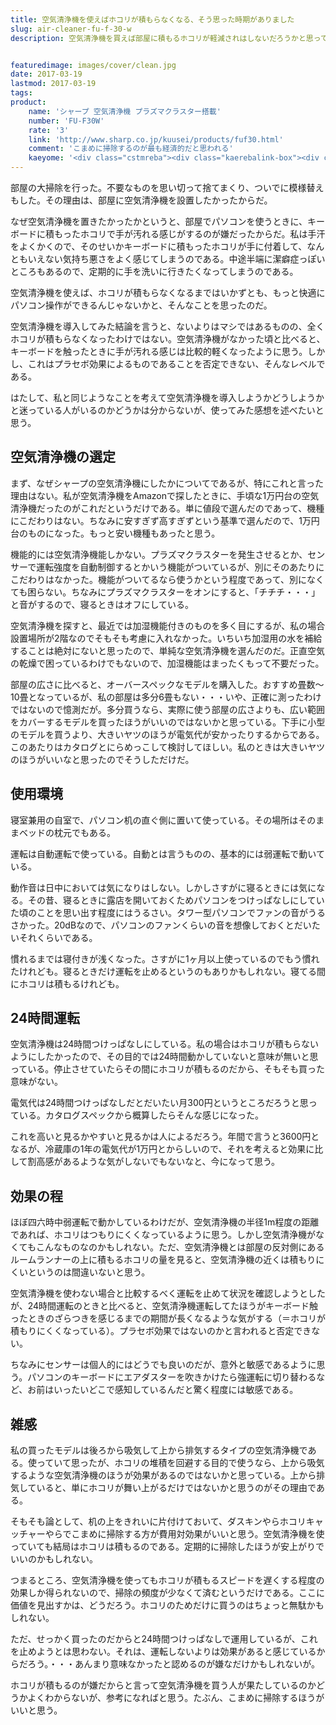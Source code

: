 ```yaml
---
title: 空気清浄機を使えばホコリが積もらなくなる、そう思った時期がありました
slug: air-cleaner-fu-f-30-w
description: 空気清浄機を買えば部屋に積もるホコリが軽減されはしないだろうかと思って買ってみた。個人的にはダメ元で買ったので、特にがっかりしているわけではないが、こまめに掃除したほうが経済的でいいというのが結論になりそう。


featuredimage: images/cover/clean.jpg
date: 2017-03-19
lastmod: 2017-03-19
tags: 
product:
    name: 'シャープ 空気清浄機 プラズマクラスター搭載'
    number: 'FU-F30W'
    rate: '3'
    link: 'http://www.sharp.co.jp/kuusei/products/fuf30.html'
    comment: 'こまめに掃除するのが最も経済的だと思われる'
    kaeyome: '<div class="cstmreba"><div class="kaerebalink-box"><div class="kaerebalink-image"><a href="http://www.amazon.co.jp/exec/obidos/ASIN/B0149Z1ABY/illusionspace-22/" target="_blank" rel="nofollow" ><img src="https://images-fe.ssl-images-amazon.com/images/I/11LTEM7YizL._SL160_.jpg" style="border: none;" /></a></div><div class="kaerebalink-info"><div class="kaerebalink-name"><a href="http://www.amazon.co.jp/exec/obidos/ASIN/B0149Z1ABY/illusionspace-22/" target="_blank" rel="nofollow" >シャープ 空気清浄機 プラズマクラスター搭載 ~10畳 ホワイト FU-F30W</a><div class="kaerebalink-powered-date">posted with <a href="http://kaereba.com" rel="nofollow" target="_blank">カエレバ</a></div></div><div class="kaerebalink-detail"> シャープ     </div><div class="kaerebalink-link1"><div class="shoplinkamazon"><a href="http://www.amazon.co.jp/gp/search?keywords=%E3%82%B7%E3%83%A3%E3%83%BC%E3%83%97%20%E7%A9%BA%E6%B0%97%E6%B8%85%E6%B5%84%E6%A9%9F%20%E3%83%97%E3%83%A9%E3%82%BA%E3%83%9E%E3%82%AF%E3%83%A9%E3%82%B9%E3%82%BF%E3%83%BC%E6%90%AD%E8%BC%89&__mk_ja_JP=%E3%82%AB%E3%82%BF%E3%82%AB%E3%83%8A&tag=illusionspace-22" target="_blank" rel="nofollow" >Amazon</a></div><div class="shoplinkrakuten"><a href="https://hb.afl.rakuten.co.jp/hgc/0e95387f.f2aef20d.0e953880.25e412bd/?pc=http%3A%2F%2Fsearch.rakuten.co.jp%2Fsearch%2Fmall%2F%25E3%2582%25B7%25E3%2583%25A3%25E3%2583%25BC%25E3%2583%2597%2520%25E7%25A9%25BA%25E6%25B0%2597%25E6%25B8%2585%25E6%25B5%2584%25E6%25A9%259F%2520%25E3%2583%2597%25E3%2583%25A9%25E3%2582%25BA%25E3%2583%259E%25E3%2582%25AF%25E3%2583%25A9%25E3%2582%25B9%25E3%2582%25BF%25E3%2583%25BC%25E6%2590%25AD%25E8%25BC%2589%2F-%2Ff.1-p.1-s.1-sf.0-st.A-v.2%3Fx%3D0%26scid%3Daf_ich_link_urltxt%26m%3Dhttp%3A%2F%2Fm.rakuten.co.jp%2F" target="_blank" rel="nofollow" >楽天市場</a></div></div></div><div class="booklink-footer"></div></div></div>'
---
```


部屋の大掃除を行った。不要なものを思い切って捨てまくり、ついでに模様替えもした。その理由は、部屋に空気清浄機を設置したかったからだ。

なぜ空気清浄機を置きたかったかというと、部屋でパソコンを使うときに、キーボードに積もったホコリで手が汚れる感じがするのが嫌だったからだ。私は手汗をよくかくので、そのせいかキーボードに積もったホコリが手に付着して、なんともいえない気持ち悪さをよく感じてしまうのである。中途半端に潔癖症っぽいところもあるので、定期的に手を洗いに行きたくなってしまうのである。

空気清浄機を使えば、ホコリが積もらなくなるまではいかずとも、もっと快適にパソコン操作ができるんじゃないかと、そんなことを思ったのだ。

空気清浄機を導入してみた結論を言うと、ないよりはマシではあるものの、全くホコリが積もらなくなったわけではない。空気清浄機がなかった頃と比べると、キーボードを触ったときに手が汚れる感じは比較的軽くなったように思う。しかし、これはプラセボ効果によるものであることを否定できない、そんなレベルである。

はたして、私と同じようなことを考えて空気清浄機を導入しようかどうしようかと迷っている人がいるのかどうかは分からないが、使ってみた感想を述べたいと思う。


## 空気清浄機の選定


まず、なぜシャープの空気清浄機にしたかについてであるが、特にこれと言った理由はない。私が空気清浄機をAmazonで探したときに、手頃な1万円台の空気清浄機だったのがこれだというだけである。単に値段で選んだのであって、機種にこだわりはない。ちなみに安すぎず高すぎずという基準で選んだので、1万円台のものになった。もっと安い機種もあったと思う。

機能的には空気清浄機能しかない。プラズマクラスターを発生させるとか、センサーで運転強度を自動制御するとかいう機能がついているが、別にそのあたりにこだわりはなかった。機能がついてるなら使うかという程度であって、別になくても困らない。ちなみにプラズマクラスターをオンにすると、「チチチ・・・」と音がするので、寝るときはオフにしている。

空気清浄機を探すと、最近では加湿機能付きのものを多く目にするが、私の場合設置場所が2階なのでそもそも考慮に入れなかった。いちいち加湿用の水を補給することは絶対にないと思ったので、単純な空気清浄機を選んだのだ。正直空気の乾燥で困っているわけでもないので、加湿機能はまったくもって不要だった。

部屋の広さに比べると、オーバースペックなモデルを購入した。おすすめ畳数〜10畳となっているが、私の部屋は多分6畳もない・・・いや、正確に測ったわけではないので憶測だが。多分買うなら、実際に使う部屋の広さよりも、広い範囲をカバーするモデルを買ったほうがいいのではないかと思っている。下手に小型のモデルを買うより、大きいヤツのほうが電気代が安かったりするからである。このあたりはカタログとにらめっこして検討してほしい。私のときは大きいヤツのほうがいいなと思ったのでそうしただけだ。


## 使用環境


寝室兼用の自室で、パソコン机の直ぐ側に置いて使っている。その場所はそのままベッドの枕元でもある。

運転は自動運転で使っている。自動とは言うものの、基本的には弱運転で動いている。

動作音は日中においては気になりはしない。しかしさすがに寝るときには気になる。その昔、寝るときに露店を開いておくためパソコンをつけっぱなしにしていた頃のことを思い出す程度にはうるさい。タワー型パソコンでファンの音がうるさかった。20dBなので、パソコンのファンくらいの音を想像しておくとだいたいそれくらいである。

慣れるまでは寝付きが浅くなった。さすがに1ヶ月以上使っているのでもう慣れたけれども。寝るときだけ運転を止めるというのもありかもしれない。寝てる間にホコリは積もるけれども。


## 24時間運転


空気清浄機は24時間つけっぱなしにしている。私の場合はホコリが積もらないようにしたかったので、その目的では24時間動かしていないと意味が無いと思っている。停止させていたらその間にホコリが積もるのだから、そもそも買った意味がない。

電気代は24時間つけっぱなしだとだいたい月300円というところだろうと思っている。カタログスペックから概算したらそんな感じになった。

これを高いと見るかやすいと見るかは人によるだろう。年間で言うと3600円となるが、冷蔵庫の1年の電気代が1万円とからしいので、それを考えると効果に比して割高感があるような気がしないでもないなと、今になって思う。


## 効果の程


ほぼ四六時中弱運転で動かしているわけだが、空気清浄機の半径1m程度の距離であれば、ホコリはつもりにくくなっているように思う。しかし空気清浄機がなくてもこんなものなのかもしれない。ただ、空気清浄機とは部屋の反対側にあるルームランナーの上に積もるホコリの量を見ると、空気清浄機の近くは積もりにくいというのは間違いないと思う。

空気清浄機を使わない場合と比較するべく運転を止めて状況を確認しようとしたが、24時間運転のときと比べると、空気清浄機運転してたほうがキーボード触ったときのざらつきを感じるまでの期間が長くなるような気がする（＝ホコリが積もりにくくなっている）。プラセボ効果ではないのかと言われると否定できない。

ちなみにセンサーは個人的にはどうでも良いのだが、意外と敏感であるように思う。パソコンのキーボードにエアダスターを吹きかけたら強運転に切り替わるなど、お前はいったいどこで感知しているんだと驚く程度には敏感である。


## 雑感


私の買ったモデルは後ろから吸気して上から排気するタイプの空気清浄機である。使っていて思ったが、ホコリの堆積を回避する目的で使うなら、上から吸気するような空気清浄機のほうが効果があるのではないかと思っている。上から排気していると、単にホコリが舞い上がるだけではないかと思うのがその理由である。

そもそも論として、机の上をきれいに片付けておいて、ダスキンやらホコリキャッチャーやらでこまめに掃除する方が費用対効果がいいと思う。空気清浄機を使っていても結局はホコリは積もるのである。定期的に掃除したほうが安上がりでいいのかもしれない。

つまるところ、空気清浄機を使ってもホコリが積もるスピードを遅くする程度の効果しか得られないので、掃除の頻度が少なくて済むというだけである。ここに価値を見出すかは、どうだろう。ホコリのためだけに買うのはちょっと無駄かもしれない。

ただ、せっかく買ったのだからと24時間つけっぱなしで運用しているが、これを止めようとは思わない。それは、運転しないよりは効果があると感じているからだろう。・・・あんまり意味なかったと認めるのが嫌なだけかもしれないが。

ホコリが積もるのが嫌だからと言って空気清浄機を買う人が果たしているのかどうかよくわからないが、参考になればと思う。たぶん、こまめに掃除するほうがいいと思う。


  